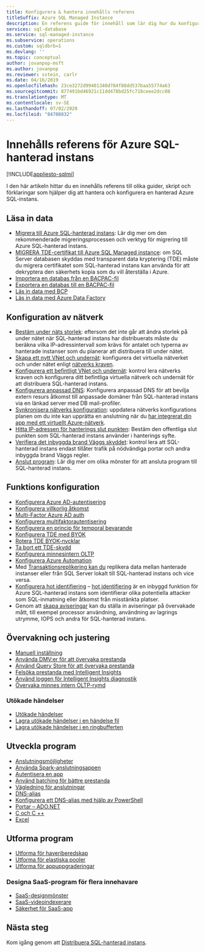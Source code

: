 ```yaml
---
title: Konfigurera & hantera innehålls referens
titleSuffix: Azure SQL Managed Instance
description: En referens guide för innehåll som lär dig hur du konfigurerar och hanterar Azure SQL-hanterad instans.
services: sql-database
ms.service: sql-managed-instance
ms.subservice: operations
ms.custom: sqldbrb=1
ms.devlang: ''
ms.topic: conceptual
author: jovanpop-msft
ms.author: jovanpop
ms.reviewer: sstein, carlr
ms.date: 04/16/2019
ms.openlocfilehash: 23ce3272d99401340d784f88dd537baa55774a63
ms.sourcegitcommit: 877491bd46921c11dd478bd25fc718ceee2dcc08
ms.translationtype: MT
ms.contentlocale: sv-SE
ms.lasthandoff: 07/02/2020
ms.locfileid: "84708832"
---
```

# <a name="azure-sql-managed-instance-content-reference"></a>Innehålls referens för Azure SQL-hanterad instans
[!INCLUDE[appliesto-sqlmi](../includes/appliesto-sqlmi.md)]

I den här artikeln hittar du en innehålls referens till olika guider, skript och förklaringar som hjälper dig att hantera och konfigurera en hanterad Azure SQL-instans.

## <a name="load-data"></a>Läsa in data

- [Migrera till Azure SQL-hanterad instans](migrate-to-instance-from-sql-server.md): Lär dig mer om den rekommenderade migreringsprocessen och verktyg för migrering till Azure SQL-hanterad instans.
- [MIGRERA TDE-certifikat till Azure SQL Managed instance](tde-certificate-migrate.md): om SQL Server databasen skyddas med transparent data kryptering (TDE) måste du migrera certifikatet som SQL-hanterad instans kan använda för att dekryptera den säkerhets kopia som du vill återställa i Azure.
- [Importera en databas från en BACPAC-fil](../database/database-import.md)
- [Exportera en databas till en BACPAC-fil](../database/database-export.md)
- [Läs in data med BCP](../load-from-csv-with-bcp.md)
- [Läs in data med Azure Data Factory](../../data-factory/connector-azure-sql-database.md?toc=/azure/sql-database/toc.json)

## <a name="network-configuration"></a>Konfiguration av nätverk

- [Bestäm under näts storlek](vnet-subnet-determine-size.md): eftersom det inte går att ändra storlek på under nätet när SQL-hanterad instans har distribuerats måste du beräkna vilka IP-adressintervall som krävs för antalet och typerna av hanterade instanser som du planerar att distribuera till under nätet. 
- [Skapa ett nytt VNet och undernät](virtual-network-subnet-create-arm-template.md): konfigurera det virtuella nätverket och under nätet enligt [nätverks kraven](connectivity-architecture-overview.md#network-requirements). 
- [Konfigurera ett befintligt VNet och undernät](vnet-existing-add-subnet.md): kontrol lera nätverks kraven och konfigurera ditt befintliga virtuella nätverk och undernät för att distribuera SQL-hanterad instans. 
- [Konfigurera anpassad DNS](custom-dns-configure.md): Konfigurera anpassad DNS för att bevilja extern resurs åtkomst till anpassade domäner från SQL-hanterad instans via en länkad server med DB mail-profiler. 
- [Synkronisera nätverks konfiguration](azure-app-sync-network-configuration.md): uppdatera nätverks konfigurations planen om du inte kan upprätta en anslutning när du [har integrerat din app med ett virtuellt Azure-nätverk](../../app-service/web-sites-integrate-with-vnet.md).
- [Hitta IP-adressen för hanterings slut punkten](management-endpoint-find-ip-address.md): Bestäm den offentliga slut punkten som SQL-hanterad instans använder i hanterings syfte. 
- [Verifiera det inbyggda brand Väggs skyddet](management-endpoint-verify-built-in-firewall.md): kontrol lera att SQL-hanterad instans endast tillåter trafik på nödvändiga portar och andra inbyggda brand Väggs regler. 
- [Anslut program](connect-application-instance.md): Lär dig mer om olika mönster för att ansluta program till SQL-hanterad instans.

## <a name="feature-configuration"></a>Funktions konfiguration

- [Konfigurera Azure AD-autentisering](../database/authentication-aad-configure.md)
- [Konfigurera villkorlig åtkomst](../database/conditional-access-configure.md)
- [Multi-Factor Azure AD auth](../database/authentication-mfa-ssms-overview.md)
- [Konfigurera multifaktorautentisering](../database/authentication-mfa-ssms-configure.md)
- [Konfigurera en princip för temporal bevarande](../database/temporal-tables-retention-policy.md)
- [Konfigurera TDE med BYOK](../database/transparent-data-encryption-byok-configure.md)
- [Rotera TDE BYOK-nycklar](../database/transparent-data-encryption-byok-key-rotation.md)
- [Ta bort ett TDE-skydd](../database/transparent-data-encryption-byok-remove-tde-protector.md)
- [Konfigurera minnesintern OLTP](../in-memory-oltp-configure.md)
- [Konfigurera Azure Automation](../database/automation-manage.md)
- Med [Transaktionsreplikering kan du](replication-between-two-instances-configure-tutorial.md) replikera data mellan hanterade instanser eller från SQL Server lokalt till SQL-hanterad instans och vice versa.
- [Konfigurera hot identifiering](threat-detection-configure.md) – [hot identifiering](../database/threat-detection-overview.md) är en inbyggd funktion för Azure SQL-hanterad instans som identifierar olika potentiella attacker som SQL-inmatning eller åtkomst från misstänkta platser. 
- Genom att [skapa aviseringar](alerts-create.md) kan du ställa in aviseringar på övervakade mått, till exempel processor användning, användning av lagrings utrymme, IOPS och andra för SQL-hanterad instans. 

## <a name="monitoring-and-tuning"></a>Övervakning och justering

- [Manuell inställning](../database/performance-guidance.md)
- [Använda DMV:er för att övervaka prestanda](../database/monitoring-with-dmvs.md)
- [Använd Query Store för att övervaka prestanda](https://docs.microsoft.com/sql/relational-databases/performance/best-practice-with-the-query-store#Insight)
- [Felsöka prestanda med Intelligent Insights](../database/intelligent-insights-troubleshoot-performance.md)
- [Använd loggen för Intelligent Insights diagnostik](../database/intelligent-insights-use-diagnostics-log.md)
- [Övervaka minnes intern OLTP-rymd](../in-memory-oltp-monitor-space.md)

### <a name="extended-events"></a>Utökade händelser

- [Utökade händelser](../database/xevent-db-diff-from-svr.md)
- [Lagra utökade händelser i en händelse fil](../database/xevent-code-event-file.md)
- [Lagra utökade händelser i en ringbufferten](../database/xevent-code-ring-buffer.md)

## <a name="develop-applications"></a>Utveckla program

- [Anslutningsmöjligheter](../database/connect-query-content-reference-guide.md#libraries)
- [Använda Spark-anslutningsappen](../../cosmos-db/spark-connector.md)
- [Autentisera en app](../database/application-authentication-get-client-id-keys.md)
- [Använd batching för bättre prestanda](../performance-improve-use-batching.md)
- [Vägledning för anslutningar](../database/troubleshoot-common-connectivity-issues.md)
- [DNS-alias](../database/dns-alias-overview.md)
- [Konfigurera ett DNS-alias med hjälp av PowerShell](../database/dns-alias-powershell-create.md)
- [Portar – ADO.NET](../database/adonet-v12-develop-direct-route-ports.md)
- [C och C ++](../database/develop-cplusplus-simple.md)
- [Excel](../database/connect-excel.md)

## <a name="design-applications"></a>Utforma program

- [Utforma för haveriberedskap](../database/designing-cloud-solutions-for-disaster-recovery.md)
- [Utforma för elastiska pooler](../database/disaster-recovery-strategies-for-applications-with-elastic-pool.md)
- [Utforma för appuppgraderingar](../database/manage-application-rolling-upgrade.md)

### <a name="design-multi-tenant-saas-applications"></a>Designa SaaS-program för flera innehavare

- [SaaS-designmönster](../database/saas-tenancy-app-design-patterns.md)
- [SaaS-videoindexerare](../database/saas-tenancy-video-index-wingtip-brk3120-20171011.md)
- [Säkerhet för SaaS-app](../database/saas-tenancy-elastic-tools-multi-tenant-row-level-security.md)



## <a name="next-steps"></a>Nästa steg

Kom igång genom att [Distribuera SQL-hanterad instans](instance-create-quickstart.md).
